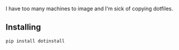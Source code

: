 I have too many machines to image and I'm sick of copying dotfiles.

## Installing
```sh
pip install dotinstall
```
